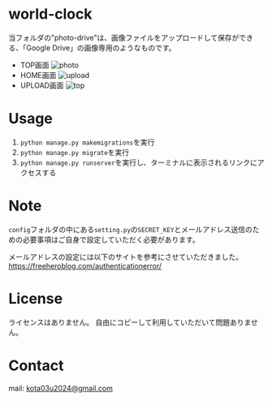 # world-clock

当フォルダの"photo-drive"は、画像ファイルをアップロードして保存ができる、「Google Drive」の画像専用のようなものです。
* TOP画面
![photo](https://user-images.githubusercontent.com/104336680/170180242-e6892aff-a61b-4545-9f78-d39d5b3b58de.png)
* HOME画面
![upload](https://user-images.githubusercontent.com/104336680/170180270-9e5a23d2-bbb7-4309-b19b-cb7c801e4093.png)
* UPLOAD画面
![top](https://user-images.githubusercontent.com/104336680/170180279-505bc6f4-f60e-4d4f-86fb-881afe3ede01.png)

# Usage

1. `python manage.py makemigrations`を実行
2. `python manage.py migrate`を実行
3. `python manage.py runserver`を実行し、ターミナルに表示されるリンクにアクセスする

# Note
 
`config`フォルダの中にある`setting.py`の`SECRET_KEY`とメールアドレス送信のための必要事項はご自身で設定していただく必要があります。

メールアドレスの設定には以下のサイトを参考にさせていただきました。
https://freeheroblog.com/authenticationerror/
 
# License
 
ライセンスはありません。
自由にコピーして利用していただいて問題ありません。

# Contact
mail: kota03u2024@gmail.com
